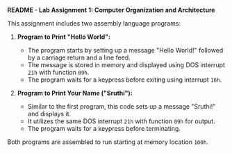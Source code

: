 
**README - Lab Assignment 1: Computer Organization and Architecture**

This assignment includes two assembly language programs:

1. **Program to Print "Hello World":**
   - The program starts by setting up a message "Hello World!" followed by a carriage return and a line feed.
   - The message is stored in memory and displayed using DOS interrupt `21h` with function `09h`.
   - The program waits for a keypress before exiting using interrupt `16h`.

2. **Program to Print Your Name ("Sruthi"):**
   - Similar to the first program, this code sets up a message "Sruthi!" and displays it.
   - It utilizes the same DOS interrupt `21h` with function `09h` for output.
   - The program waits for a keypress before terminating.

Both programs are assembled to run starting at memory location `100h`.

